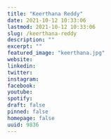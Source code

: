 ```yaml
---
title: "Keerthana Reddy"
date: 2021-10-12 10:33:06
lastmod: 2021-10-12 10:33:06
slug: /keerthana-reddy
description: ""
excerpt: ""
featured_image: "keerthana.jpg"
website: 
linkedin: 
twitter: 
instagram: 
facebook: 
youtube: 
spotify: 
draft: false
pinned: false
homepage: false
uuid: 9836
---
```


